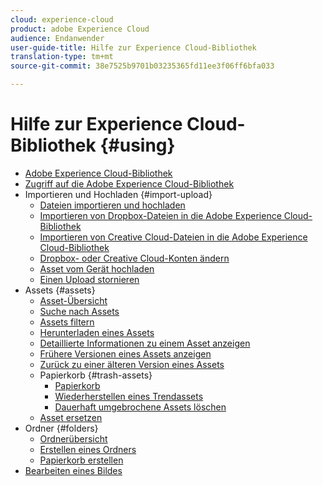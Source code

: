 ```yaml
---
cloud: experience-cloud
product: adobe Experience Cloud
audience: Endanwender
user-guide-title: Hilfe zur Experience Cloud-Bibliothek
translation-type: tm+mt
source-git-commit: 38e7525b9701b03235365fd11ee3f06ff6bfa033

---
```



# Hilfe zur Experience Cloud-Bibliothek {#using}

+ [Adobe Experience Cloud-Bibliothek](c-library-about/overview.md)
+ [Zugriff auf die Adobe Experience Cloud-Bibliothek](c-library-about/c-access-the-library.md)
+ Importieren und Hochladen {#import-upload}
   + [Dateien importieren und hochladen](c-library-about/c-importing-and-uploading/c-importing-and-uploading.md)
   + [Importieren von Dropbox-Dateien in die Adobe Experience Cloud-Bibliothek](c-library-about/c-importing-and-uploading/c-import-dropbox-files.md)
   + [Importieren von Creative Cloud-Dateien in die Adobe Experience Cloud-Bibliothek](c-library-about/c-importing-and-uploading/c-import-creative-cloud-files.md)
   + [Dropbox- oder Creative Cloud-Konten ändern](c-library-about/c-importing-and-uploading/c-change-dropbox-or-creative-cloud-accounts.md)
   + [Asset vom Gerät hochladen](c-library-about/c-importing-and-uploading/c-upload-asset-from-device.md)
   + [Einen Upload stornieren](c-library-about/c-importing-and-uploading/c-cancel-an-upload.md)
+ Assets {#assets}
   + [Asset-Übersicht](c-library-about/c-assets/c-assets.md)
   + [Suche nach Assets](c-library-about/c-assets/c-search-for-assets.md)
   + [Assets filtern](c-library-about/c-assets/c-filter-assets.md)
   + [Herunterladen eines Assets](c-library-about/c-assets/c-download-an-asset.md)
   + [Detaillierte Informationen zu einem Asset anzeigen](c-library-about/c-assets/c-view-detailed-information-for-an-asset.md)
   + [Frühere Versionen eines Assets anzeigen](c-library-about/c-assets/c-view-previous-versions-of-an-asset.md)
   + [Zurück zu einer älteren Version eines Assets](c-library-about/c-assets/c-revert-to-an-older-version-of-an-asset.md)
   + Papierkorb {#trash-assets}
      + [Papierkorb](c-library-about/c-assets/c-delete-an-asset/c-delete-an-asset.md)
      + [Wiederherstellen eines Trendassets](c-library-about/c-assets/c-delete-an-asset/c-restore-a-deleted-asset.md)
      + [Dauerhaft umgebrochene Assets löschen](c-library-about/c-assets/c-delete-an-asset/c-permanently-delete-an-asset.md)
   + [Asset ersetzen](c-library-about/c-assets/replace-an-asset.md)
+ Ordner {#folders}
   + [Ordnerübersicht](c-library-about/c-folders/c-folders.md)
   + [Erstellen eines Ordners](c-library-about/c-folders/c-create-a-folder.md)
   + [Papierkorb erstellen](c-library-about/c-folders/c-delete-a-folder.md)
+ [Bearbeiten eines Bildes](c-library-about/c-edit-an-image.md)
